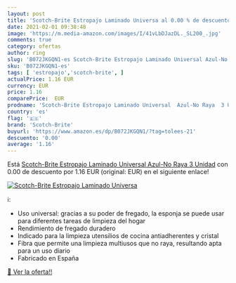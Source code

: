 ```yaml
---
layout: post
title: 'Scotch-Brite Estropajo Laminado Universa al 0.00 % de descuento'
date: 2021-02-01 09:38:48
image: 'https://m.media-amazon.com/images/I/41vLbDJazDL._SL200_.jpg'
comments: true
category: ofertas
author: ring
slug: 'B072JKGQN1-es Scotch-Brite Estropajo Laminado Universal Azul-No Raya 3...'
sku: 'B072JKGQN1-es'
tags: [ 'estropajo','scotch-brite', ]
actualPrice: 1.16 EUR
currency: EUR
price: 1.16
comparePrice:  EUR
prodname: 'Scotch-Brite Estropajo Laminado Universal  Azul-No Raya  3 Unidad'
country: 'es'
flag: '🇪🇸'
brand: 'Scotch-Brite'
buyurl: 'https://www.amazon.es/dp/B072JKGQN1/?tag=tolees-21'
descuento: '0.00'
average: '1.16'
---
```


Está [Scotch-Brite Estropajo Laminado Universal  Azul-No Raya  3 Unidad](https://www.amazon.es/dp/B072JKGQN1/?tag=tolees-21) con 0.00 de descuento por 1.16 EUR (original:  EUR) en el siguiente enlace!

[![Scotch-Brite Estropajo Laminado Universa](https://m.media-amazon.com/images/I/41vLbDJazDL._SL200_.jpg)](https://www.amazon.es/dp/B072JKGQN1/?tag=tolees-21)

ℹ️:

- Uso universal: gracias a su poder de fregado, la esponja se puede usar para diferentes tareas de limpieza del hogar
- Rendimiento de fregado duradero
- Indicado para la limpieza utensilios de cocina antiadherentes y cristal
- Fibra que permite una limpieza multiusos que no raya, resultando apta para un uso diario
- Fabricado en España

[🛒 Ver la oferta!!](https://www.amazon.es/dp/B072JKGQN1/?tag=tolees-21)
